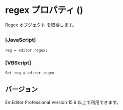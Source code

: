 # regex プロパティ ()

[Regex オブジェクト](../regex/index) を取得します。

## 

### \[JavaScript\]

```
reg = editor.regex;
```

### \[VBScript\]

```
Set reg = editor.regex
```

## バージョン

EmEditor Professional Version 15.9 以上で利用できます。
